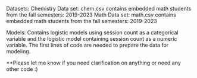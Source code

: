 Datasets:
Chemistry Data set: chem.csv contains embedded math students from the fall semesters: 2019-2023
Math Data set: math.csv contains embedded math students from the fall semesters: 2019-2023

Models:
Contains logistic models using session count as a categorical variable and the logistic model containing session count as a numeric variable.
The first lines of code are needed to prepare the data for modeling. 

**Please let me know if you need clarification on anything or need any other code  :) 
